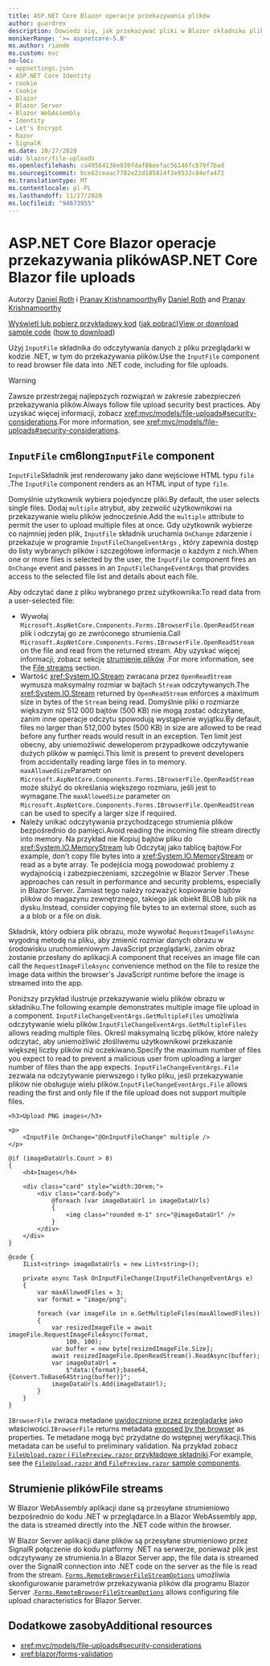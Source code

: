 ```yaml
---
title: ASP.NET Core Blazor operacje przekazywania plików
author: guardrex
description: Dowiedz się, jak przekazywać pliki w Blazor składniku plik_wejściowy.
monikerRange: '>= aspnetcore-5.0'
ms.author: riande
ms.custom: mvc
no-loc:
- appsettings.json
- ASP.NET Core Identity
- cookie
- Cookie
- Blazor
- Blazor Server
- Blazor WebAssembly
- Identity
- Let's Encrypt
- Razor
- SignalR
ms.date: 10/27/2020
uid: blazor/file-uploads
ms.openlocfilehash: ca49564136e030fdaf86eefac56146fcb79f7bad
ms.sourcegitcommit: bce62ceaac7782e22d185814f2e8532c84efa472
ms.translationtype: MT
ms.contentlocale: pl-PL
ms.lasthandoff: 11/17/2020
ms.locfileid: "94673955"
---
```

# <a name="aspnet-core-no-locblazor-file-uploads"></a><span data-ttu-id="f5d65-103">ASP.NET Core Blazor operacje przekazywania plików</span><span class="sxs-lookup"><span data-stu-id="f5d65-103">ASP.NET Core Blazor file uploads</span></span>

<span data-ttu-id="f5d65-104">Autorzy [Daniel Roth](https://github.com/danroth27) i [Pranav Krishnamoorthy](https://github.com/pranavkm)</span><span class="sxs-lookup"><span data-stu-id="f5d65-104">By [Daniel Roth](https://github.com/danroth27) and [Pranav Krishnamoorthy](https://github.com/pranavkm)</span></span>

<span data-ttu-id="f5d65-105">[Wyświetl lub pobierz przykładowy kod](https://github.com/dotnet/AspNetCore.Docs/tree/master/aspnetcore/blazor/file-uploads/samples/) ([jak pobrać](xref:index#how-to-download-a-sample))</span><span class="sxs-lookup"><span data-stu-id="f5d65-105">[View or download sample code](https://github.com/dotnet/AspNetCore.Docs/tree/master/aspnetcore/blazor/file-uploads/samples/) ([how to download](xref:index#how-to-download-a-sample))</span></span>

<span data-ttu-id="f5d65-106">Użyj `InputFile` składnika do odczytywania danych z pliku przeglądarki w kodzie .NET, w tym do przekazywania plików.</span><span class="sxs-lookup"><span data-stu-id="f5d65-106">Use the `InputFile` component to read browser file data into .NET code, including for file uploads.</span></span>

> [!WARNING]
> <span data-ttu-id="f5d65-107">Zawsze przestrzegaj najlepszych rozwiązań w zakresie zabezpieczeń przekazywania plików.</span><span class="sxs-lookup"><span data-stu-id="f5d65-107">Always follow file upload security best practices.</span></span> <span data-ttu-id="f5d65-108">Aby uzyskać więcej informacji, zobacz <xref:mvc/models/file-uploads#security-considerations>.</span><span class="sxs-lookup"><span data-stu-id="f5d65-108">For more information, see <xref:mvc/models/file-uploads#security-considerations>.</span></span>

## <a name="inputfile-component"></a><span data-ttu-id="f5d65-109">`InputFile` cm6long</span><span class="sxs-lookup"><span data-stu-id="f5d65-109">`InputFile` component</span></span>

<span data-ttu-id="f5d65-110">`InputFile`Składnik jest renderowany jako dane wejściowe HTML typu `file` .</span><span class="sxs-lookup"><span data-stu-id="f5d65-110">The `InputFile` component renders as an HTML input of type `file`.</span></span>

<span data-ttu-id="f5d65-111">Domyślnie użytkownik wybiera pojedyncze pliki.</span><span class="sxs-lookup"><span data-stu-id="f5d65-111">By default, the user selects single files.</span></span> <span data-ttu-id="f5d65-112">Dodaj `multiple` atrybut, aby zezwolić użytkownikowi na przekazywanie wielu plików jednocześnie.</span><span class="sxs-lookup"><span data-stu-id="f5d65-112">Add the `multiple` attribute to permit the user to upload multiple files at once.</span></span> <span data-ttu-id="f5d65-113">Gdy użytkownik wybierze co najmniej jeden plik, `InputFile` składnik uruchamia `OnChange` zdarzenie i przekazuje w programie `InputFileChangeEventArgs` , który zapewnia dostęp do listy wybranych plików i szczegółowe informacje o każdym z nich.</span><span class="sxs-lookup"><span data-stu-id="f5d65-113">When one or more files is selected by the user, the `InputFile` component fires an `OnChange` event and passes in an `InputFileChangeEventArgs` that provides access to the selected file list and details about each file.</span></span>

<span data-ttu-id="f5d65-114">Aby odczytać dane z pliku wybranego przez użytkownika:</span><span class="sxs-lookup"><span data-stu-id="f5d65-114">To read data from a user-selected file:</span></span>

* <span data-ttu-id="f5d65-115">Wywołaj `Microsoft.AspNetCore.Components.Forms.IBrowserFile.OpenReadStream` plik i odczytaj go ze zwróconego strumienia.</span><span class="sxs-lookup"><span data-stu-id="f5d65-115">Call `Microsoft.AspNetCore.Components.Forms.IBrowserFile.OpenReadStream` on the file and read from the returned stream.</span></span> <span data-ttu-id="f5d65-116">Aby uzyskać więcej informacji, zobacz sekcję [strumienie plików](#file-streams) .</span><span class="sxs-lookup"><span data-stu-id="f5d65-116">For more information, see the [File streams](#file-streams) section.</span></span>
* <span data-ttu-id="f5d65-117">Wartość <xref:System.IO.Stream> zwracana przez `OpenReadStream` wymusza maksymalny rozmiar w bajtach `Stream` odczytywanych.</span><span class="sxs-lookup"><span data-stu-id="f5d65-117">The <xref:System.IO.Stream> returned by `OpenReadStream` enforces a maximum size in bytes of the `Stream` being read.</span></span> <span data-ttu-id="f5d65-118">Domyślnie pliki o rozmiarze większym niż 512 000 bajtów (500 KB) nie mogą zostać odczytane, zanim inne operacje odczytu spowodują wystąpienie wyjątku.</span><span class="sxs-lookup"><span data-stu-id="f5d65-118">By default, files no larger than 512,000 bytes (500 KB) in size are allowed to be read before any further reads would result in an exception.</span></span> <span data-ttu-id="f5d65-119">Ten limit jest obecny, aby uniemożliwić deweloperom przypadkowe odczytywanie dużych plików w pamięci.</span><span class="sxs-lookup"><span data-stu-id="f5d65-119">This limit is present to prevent developers from accidentally reading large files in to memory.</span></span> <span data-ttu-id="f5d65-120">`maxAllowedSize`Parametr on `Microsoft.AspNetCore.Components.Forms.IBrowserFile.OpenReadStream` może służyć do określania większego rozmiaru, jeśli jest to wymagane.</span><span class="sxs-lookup"><span data-stu-id="f5d65-120">The `maxAllowedSize` parameter on `Microsoft.AspNetCore.Components.Forms.IBrowserFile.OpenReadStream` can be used to specify a larger size if required.</span></span>
* <span data-ttu-id="f5d65-121">Należy unikać odczytywania przychodzącego strumienia plików bezpośrednio do pamięci.</span><span class="sxs-lookup"><span data-stu-id="f5d65-121">Avoid reading the incoming file stream directly into memory.</span></span> <span data-ttu-id="f5d65-122">Na przykład nie Kopiuj bajtów pliku do <xref:System.IO.MemoryStream> lub Odczytaj jako tablicę bajtów.</span><span class="sxs-lookup"><span data-stu-id="f5d65-122">For example, don't copy file bytes into a <xref:System.IO.MemoryStream> or read as a byte array.</span></span> <span data-ttu-id="f5d65-123">Te podejścia mogą powodować problemy z wydajnością i zabezpieczeniami, szczególnie w Blazor Server .</span><span class="sxs-lookup"><span data-stu-id="f5d65-123">These approaches can result in performance and security problems, especially in Blazor Server.</span></span> <span data-ttu-id="f5d65-124">Zamiast tego należy rozważyć kopiowanie bajtów plików do magazynu zewnętrznego, takiego jak obiekt BLOB lub plik na dysku.</span><span class="sxs-lookup"><span data-stu-id="f5d65-124">Instead, consider copying file bytes to an external store, such as a a blob or a file on disk.</span></span>

<span data-ttu-id="f5d65-125">Składnik, który odbiera plik obrazu, może wywołać `RequestImageFileAsync` wygodną metodę na pliku, aby zmienić rozmiar danych obrazu w środowisku uruchomieniowym JavaScript przeglądarki, zanim obraz zostanie przesłany do aplikacji.</span><span class="sxs-lookup"><span data-stu-id="f5d65-125">A component that receives an image file can call the `RequestImageFileAsync` convenience method on the file to resize the image data within the browser's JavaScript runtime before the image is streamed into the app.</span></span>

<span data-ttu-id="f5d65-126">Poniższy przykład ilustruje przekazywanie wielu plików obrazu w składniku.</span><span class="sxs-lookup"><span data-stu-id="f5d65-126">The following example demonstrates multiple image file upload in a component.</span></span> <span data-ttu-id="f5d65-127">`InputFileChangeEventArgs.GetMultipleFiles` umożliwia odczytywanie wielu plików.</span><span class="sxs-lookup"><span data-stu-id="f5d65-127">`InputFileChangeEventArgs.GetMultipleFiles` allows reading multiple files.</span></span> <span data-ttu-id="f5d65-128">Określ maksymalną liczbę plików, które należy odczytać, aby uniemożliwić złośliwemu użytkownikowi przekazanie większej liczby plików niż oczekiwano.</span><span class="sxs-lookup"><span data-stu-id="f5d65-128">Specify the maximum number of files you expect to read to prevent a malicious user from uploading a larger number of files than the app expects.</span></span> <span data-ttu-id="f5d65-129">`InputFileChangeEventArgs.File` zezwala na odczytywanie pierwszego i tylko pliku, jeśli przekazywanie plików nie obsługuje wielu plików.</span><span class="sxs-lookup"><span data-stu-id="f5d65-129">`InputFileChangeEventArgs.File` allows reading the first and only file if the file upload does not support multiple files.</span></span>

```razor
<h3>Upload PNG images</h3>

<p>
    <InputFile OnChange="@OnInputFileChange" multiple />
</p>

@if (imageDataUrls.Count > 0)
{
    <h4>Images</h4>

    <div class="card" style="width:30rem;">
        <div class="card-body">
            @foreach (var imageDataUrl in imageDataUrls)
            {
                <img class="rounded m-1" src="@imageDataUrl" />
            }
        </div>
    </div>
}

@code {
    IList<string> imageDataUrls = new List<string>();

    private async Task OnInputFileChange(InputFileChangeEventArgs e)
    {
        var maxAllowedFiles = 3;
        var format = "image/png";

        foreach (var imageFile in e.GetMultipleFiles(maxAllowedFiles))
        {
            var resizedImageFile = await imageFile.RequestImageFileAsync(format, 
                100, 100);
            var buffer = new byte[resizedImageFile.Size];
            await resizedImageFile.OpenReadStream().ReadAsync(buffer);
            var imageDataUrl = 
                $"data:{format};base64,{Convert.ToBase64String(buffer)}";
            imageDataUrls.Add(imageDataUrl);
        }
    }
}
```

<span data-ttu-id="f5d65-130">`IBrowserFile` zwraca metadane [uwidocznione przez przeglądarkę](https://developer.mozilla.org/docs/Web/API/File#Instance_properties) jako właściwości.</span><span class="sxs-lookup"><span data-stu-id="f5d65-130">`IBrowserFile` returns metadata [exposed by the browser](https://developer.mozilla.org/docs/Web/API/File#Instance_properties) as properties.</span></span> <span data-ttu-id="f5d65-131">Te metadane mogą być przydatne do wstępnej weryfikacji.</span><span class="sxs-lookup"><span data-stu-id="f5d65-131">This metadata can be useful to preliminary validation.</span></span> <span data-ttu-id="f5d65-132">Na przykład zobacz [ `FileUpload.razor` i `FilePreview.razor` przykładowe składniki](https://github.com/dotnet/AspNetCore.Docs/tree/master/aspnetcore/blazor/file-uploads/samples/).</span><span class="sxs-lookup"><span data-stu-id="f5d65-132">For example, see the [`FileUpload.razor` and `FilePreview.razor` sample components](https://github.com/dotnet/AspNetCore.Docs/tree/master/aspnetcore/blazor/file-uploads/samples/).</span></span>

## <a name="file-streams"></a><span data-ttu-id="f5d65-133">Strumienie plików</span><span class="sxs-lookup"><span data-stu-id="f5d65-133">File streams</span></span>

<span data-ttu-id="f5d65-134">W Blazor WebAssembly aplikacji dane są przesyłane strumieniowo bezpośrednio do kodu .NET w przeglądarce.</span><span class="sxs-lookup"><span data-stu-id="f5d65-134">In a Blazor WebAssembly app, the data is streamed directly into the .NET code within the browser.</span></span>

<span data-ttu-id="f5d65-135">W Blazor Server aplikacji dane plików są przesyłane strumieniowo przez SignalR połączenie do kodu platformy .NET na serwerze, ponieważ plik jest odczytywany ze strumienia.</span><span class="sxs-lookup"><span data-stu-id="f5d65-135">In a Blazor Server app, the file data is streamed over the SignalR connection into .NET code on the server as the file is read from the stream.</span></span> <span data-ttu-id="f5d65-136">[`Forms.RemoteBrowserFileStreamOptions`](https://github.com/dotnet/aspnetcore/blob/master/src/Components/Web/src/Forms/InputFile/RemoteBrowserFileStreamOptions.cs) umożliwia skonfigurowanie parametrów przekazywania plików dla programu Blazor Server .</span><span class="sxs-lookup"><span data-stu-id="f5d65-136">[`Forms.RemoteBrowserFileStreamOptions`](https://github.com/dotnet/aspnetcore/blob/master/src/Components/Web/src/Forms/InputFile/RemoteBrowserFileStreamOptions.cs) allows configuring file upload characteristics for Blazor Server.</span></span>

## <a name="additional-resources"></a><span data-ttu-id="f5d65-137">Dodatkowe zasoby</span><span class="sxs-lookup"><span data-stu-id="f5d65-137">Additional resources</span></span>

* <xref:mvc/models/file-uploads#security-considerations>
* <xref:blazor/forms-validation>

